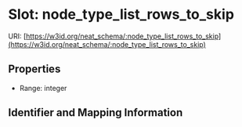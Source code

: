 # Slot: node_type_list_rows_to_skip

URI: [https://w3id.org/neat_schema/:node_type_list_rows_to_skip](https://w3id.org/neat_schema/:node_type_list_rows_to_skip)



<!-- no inheritance hierarchy -->


## Properties

 * Range: integer



## Identifier and Mapping Information






